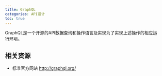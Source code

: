 ```yaml
---
title: GraphQL
categories: API设计
toc: true
---
```


GraphQL是一个开源的API数据查询和操作语言及实现为了实现上述操作的相应运行环境。


## 相关资源

- 标准官方网站 http://graphql.org/